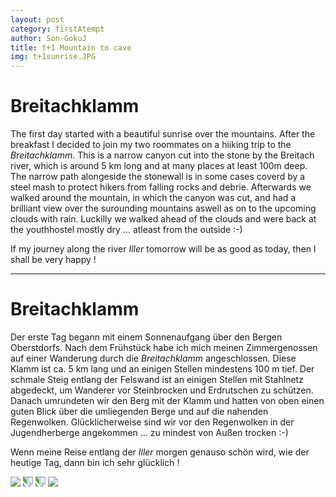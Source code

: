 ```yaml
---
layout: post
category: firstAtempt
author: Son-GokuJ
title: t+1 Mountain to cave
img: t+1sunrise.JPG
---
```


# Breitachklamm

The first day started with a beautiful sunrise over the mountains. After the breakfast I decided to join my two roommates
on a hiiking trip to the *Breitachklamm*. This is a narrow canyon cut into the stone by the Breitach river, which is around
5 km long and at many places at least 100m deep. The narrow path alongeside the stonewall is in some cases coverd by a steel mash
to protect hikers from falling rocks and debrie. Afterwards we walked around the mountain, in which the canyon was cut, and had
a brilliant view over the surounding mountains aswell as on to the upcoming clouds with rain. Luckilly we walked ahead of the
clouds and were back at the youthhostel mostly dry ... atleast from the outside :-)

If my journey along the river *Iller* tomorrow will be as good as today, then I shall be very happy !

---

# Breitachklamm

Der erste Tag begann mit einem Sonnenaufgang über den Bergen Oberstdorfs. Nach dem Frühstück habe ich mich meinen Zimmergenossen
auf einer Wanderung durch die *Breitachklamm* angeschlossen. Diese Klamm ist ca. 5 km lang und an einigen Stellen mindestens
100 m tief. Der schmale Steig entlang der Felswand ist an einigen Stellen mit Stahlnetz abgedeckt, um Wanderer vor Steinbrocken
und Erdrutschen zu schützen. Danach umrundeten wir den Berg mit der Klamm und hatten von oben einen guten Blick über die umliegenden
Berge und auf die nahenden Regenwolken. Glücklicherweise sind wir vor den Regenwolken in der Jugendherberge angekommen
... zu mindest von Außen trocken :-)

Wenn meine Reise entlang der *Iller* morgen genauso schön wird, wie der heutige Tag, dann bin ich sehr glücklich !


<img src="{{ site.baseurl}}/assets/img/t+1Breitachklamm1.JPG" class="u-full-width" />

<img src="{{ site.baseurl}}/assets/img/t+1Breitachklamm2.JPG" class="u-full-width" style="transform:rotate(90deg);"/>

<img src="{{ site.baseurl}}/assets/img/t+1Breitachklamm3.JPG" class="u-full-width" style="transform:rotate(90deg);"/>

<img src="{{ site.baseurl}}/assets/img/t+1Panorama.JPG" class="u-full-width" />
